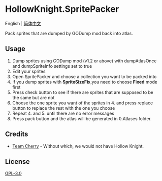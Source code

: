 # HollowKnight.SpritePacker
English | [简体中文](./README_cn.md)

Pack sprites that are dumped by GODump mod back into atlas.

## Usage
1. Dump sprites using GODump mod (v1.2 or above) with dumpAtlasOnce and dumpSpriteInfo settings set to true
2. Edit your sprites
3. Open SpritePacker and choose a collection you want to be packed into
4. If you dump sprites with **SpriteSizeFix**,you need to choose **Fixed** mode first
5. Press check button to see if there are sprites that are supposed to be the same but are not
6. Choose the one sprite you want of the sprites in 4. and press replace button to replace the rest with the one you choose
7. Repeat 4. and 5. until there are no error messages
8. Press pack button and the atlas will be generated in 0.Atlases folder.


## Credits
* [Team Cherry](https://teamcherry.com.au/) - Without which, we would not have Hollow Knight.

## License
[GPL-3.0](https://choosealicense.com/licenses/gpl-3.0/)